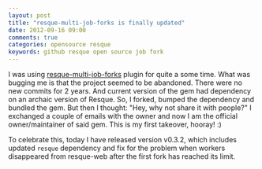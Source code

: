```yaml
---
layout: post
title: "resque-multi-job-forks is finally updated"
date: 2012-09-16 09:00
comments: true
categories: opensource resque
keywords: github resque open source job fork
---
```


I was using [resque-multi-job-forks](https://github.com/staugaard/resque-multi-job-forks/)
plugin for quite a some time. What was bugging me is that the project seemed to be abandoned.
There were no new commits for 2 years. And current version of the gem had dependency on an
archaic version of Resque. So, I forked, bumped the dependency and bundled the gem. But 
then I thought: "Hey, why not share it with people?" I exchanged a couple of emails with
the owner and now I am the official owner/maintainer of said gem. This is my first 
takeover, hooray! :)

To celebrate this, today I have released version v0.3.2, which includes updated `resque`
dependency and fix for the problem when workers disappeared from resque-web after the first
fork has reached its limit.


